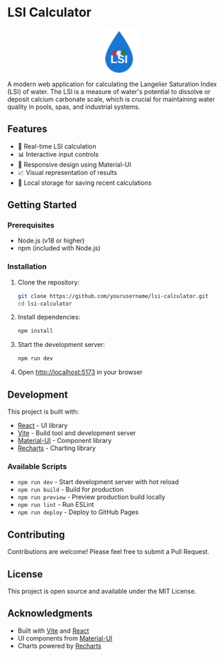 # LSI Calculator

<div align="center">
  <img src="public/favicon.svg" alt="LSI Calculator Logo" width="100" height="100"/>
</div>

A modern web application for calculating the Langelier Saturation Index (LSI) of water. The LSI is a measure of water's potential to dissolve or deposit calcium carbonate scale, which is crucial for maintaining water quality in pools, spas, and industrial systems.

## Features

- 🧮 Real-time LSI calculation
- 📊 Interactive input controls
- 📱 Responsive design using Material-UI
- 📈 Visual representation of results
- 💾 Local storage for saving recent calculations

## Getting Started

### Prerequisites

- Node.js (v18 or higher)
- npm (included with Node.js)

### Installation

1. Clone the repository:
   ```bash
   git clone https://github.com/yourusername/lsi-calculator.git
   cd lsi-calculator
   ```

2. Install dependencies:
   ```bash
   npm install
   ```

3. Start the development server:
   ```bash
   npm run dev
   ```

4. Open [http://localhost:5173](http://localhost:5173) in your browser

## Development

This project is built with:
- [React](https://reactjs.org/) - UI library
- [Vite](https://vitejs.dev/) - Build tool and development server
- [Material-UI](https://mui.com/) - Component library
- [Recharts](https://recharts.org/) - Charting library

### Available Scripts

- `npm run dev` - Start development server with hot reload
- `npm run build` - Build for production
- `npm run preview` - Preview production build locally
- `npm run lint` - Run ESLint
- `npm run deploy` - Deploy to GitHub Pages

## Contributing

Contributions are welcome! Please feel free to submit a Pull Request.

## License

This project is open source and available under the MIT License.

## Acknowledgments

- Built with [Vite](https://vitejs.dev/) and [React](https://reactjs.org/)
- UI components from [Material-UI](https://mui.com/)
- Charts powered by [Recharts](https://recharts.org/)

